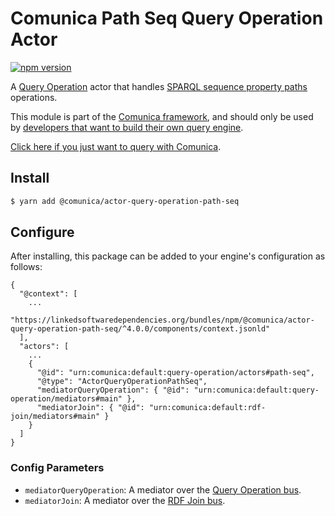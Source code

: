 # Comunica Path Seq Query Operation Actor

[![npm version](https://badge.fury.io/js/%40comunica%2Factor-query-operation-path-seq.svg)](https://www.npmjs.com/package/@comunica/actor-query-operation-path-seq)

A [Query Operation](https://github.com/comunica/comunica/tree/master/packages/bus-query-operation) actor that handles [SPARQL sequence property paths](https://www.w3.org/TR/sparql11-query/#propertypaths) operations.

This module is part of the [Comunica framework](https://github.com/comunica/comunica),
and should only be used by [developers that want to build their own query engine](https://comunica.dev/docs/modify/).

[Click here if you just want to query with Comunica](https://comunica.dev/docs/query/).

## Install

```bash
$ yarn add @comunica/actor-query-operation-path-seq
```

## Configure

After installing, this package can be added to your engine's configuration as follows:
```text
{
  "@context": [
    ...
    "https://linkedsoftwaredependencies.org/bundles/npm/@comunica/actor-query-operation-path-seq/^4.0.0/components/context.jsonld"
  ],
  "actors": [
    ...
    {
      "@id": "urn:comunica:default:query-operation/actors#path-seq",
      "@type": "ActorQueryOperationPathSeq",
      "mediatorQueryOperation": { "@id": "urn:comunica:default:query-operation/mediators#main" },
      "mediatorJoin": { "@id": "urn:comunica:default:rdf-join/mediators#main" }
    }
  ]
}
```

### Config Parameters

* `mediatorQueryOperation`: A mediator over the [Query Operation bus](https://github.com/comunica/comunica/tree/master/packages/bus-query-operation).
* `mediatorJoin`: A mediator over the [RDF Join bus](https://github.com/comunica/comunica/tree/master/packages/bus-rdf-join).
